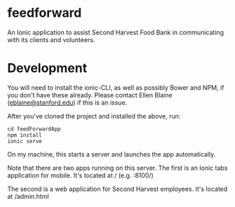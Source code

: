 # feedforward
An Ionic application to assist Second Harvest Food Bank in communicating with its clients and volunteers.

# Development

You will need to install the ionic-CLI, as well as possibly Bower and NPM, if you don't have these already. Please contact Ellen Blaine (eblaine@stanford.edu) if this is an issue. 

After you've cloned the project and installed the above, run:
```
cd feedForwardApp
npm install
ionic serve
```

On my machine, this starts a server and launches the app automatically. 

Note that there are two apps running on this server. The first is an Ionic tabs application for mobile. It's located at <server url>/ (e.g. <ip>:8100/)

The second is a web application for Second Harvest employees. It's located at <server url>/admin.html
